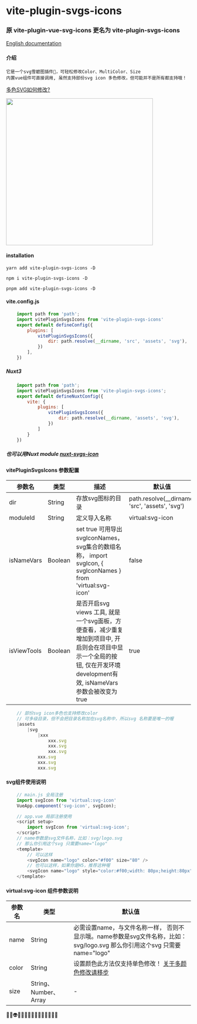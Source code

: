 # vite-plugin-svgs-icons
### 原 vite-plugin-vue-svg-icons 更名为 vite-plugin-svgs-icons
[English documentation](README.en.md) 

<!-- [Nuxt3 nuxt-svg-icon](https://github.com/335296558/nuxt-svg-icon) -->

#### 介绍
    它是一个svg雪碧图插件🤔，可轻松修改Color、MultiColor、Size
    内置vue组件可直接调用, 虽然支持部份svg icon 多色修改，但可能并不是所有都支持哦！
    
[多色SVG如何修改?](MULTICOLOR.md)

<img src="./demo/src/assets/testing_git_svgs.gif" width="400px">

#### installation
    yarn add vite-plugin-svgs-icons -D

    npm i vite-plugin-svgs-icons -D

    pnpm add vite-plugin-svgs-icons -D

#### vite.config.js
```js
    import path from 'path';
    import vitePluginSvgsIcons from 'vite-plugin-svgs-icons'
    export default defineConfig({
        plugins: [
            vitePluginSvgsIcons({
                dir: path.resolve(__dirname, 'src', 'assets', 'svg'),
            })
        ],
    })
```
##### Nuxt3
```js
    import path from 'path';
    import vitePluginSvgsIcons from 'vite-plugin-svgs-icons';
    export default defineNuxtConfig({
        vite: {
            plugins: [
                vitePluginSvgsIcons({
                    dir: path.resolve(__dirname, 'assets', 'svg'),
                })
            ]
        }
    })
```
##### 也可以用Nuxt module [nuxt-svgs-icon](https://github.com/335296558/nuxt-svgs-icon)

#### vitePluginSvgsIcons 参数配置

| 参数名 | 类型 | 描述 | 默认值 |
| -------- | -------- | -------- | -------- |
|dir|String|存放svg图标的目录|path.resolve(__dirname, 'src', 'assets', 'svg')|
|moduleId|String|定义导入名称|virtual:svg-icon|
|isNameVars|Boolean|set true 可用导出svgIconNames，svg集合的数组名称， import svgIcon, { svgIconNames } from 'virtual:svg-icon'|false|
|isViewTools|Boolean|是否开启svg views 工具, 就是一个svg面板，方便查看，减少重复增加到项目中, 开启则会在项目中显示一个全局的按钮, 仅在开发环境development有效, isNameVars 参数会被改变为true |true|


<!-- |ssr|boolean|直接服务端渲染|false| -->

```js
    // 部份svg icon多色也支持修改color
    // 可多级目录，但不会把目录名称加在svg名称中，所以svg 名称要是唯一的喔
    |assets
        |svg
            |xxx
                xxx.svg
                xxx.svg
                xxx.svg
            xxx.svg
            xxx.svg
            xxx.svg
```
#### svg组件使用说明
```js
    // main.js 全局注册
    import svgIcon from 'virtual:svg-icon'
    VueApp.component('svg-icon', svgIcon);
```

```js
    // app.vue 局部注册使用
    <script setup>
        import svgIcon from 'virtual:svg-icon';
    </script>
    // name参数是svg文件名称，比如：svg/logo.svg
    // 那么你引用这个svg 只需要name="logo"
    <template>
        // 可以这样
        <svgIcon name="logo" color="#f00" size="80" />
        // 也可以这样，如果你是H5，推荐这种喔
        <svgIcon name="logo" style="color:#f00;width: 80px;height:80px" />
    </template>
```

#### virtual:svg-icon 组件参数说明
| 参数名 | 类型 | 默认值 |
| -------- | ------- | -------- |
|name|String|必需设置name，与文件名称一样， 否则不显示哦。name参数是svg文件名称，比如：svg/logo.svg 那么你引用这个svg 只需要name="logo"|
|color|String| 设置颜色此方法仅支持单色修改！ [关于多颜色修改请移步](MULTICOLOR.md)|
|size|String、Number、Array| - |

<!-- [示列图像]() -->


🤡👻👽👾🤖😈🤠👺👹😉😜🤪🤪🤪🤪
